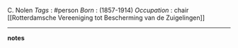 C. Nolen
*Tags* : #person 
*Born* : (1857-1914)
*Occupation* : chair [[Rotterdamsche Vereeniging tot Bescherming van de Zuigelingen]]

---
**notes**